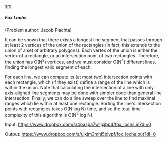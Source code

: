 [src](link.to/official-solution-page)

##### Fox Lochs

(Problem author: Jacob Plachta)

It can be shown that there exists a longest line segment that passes through at least 2 vertices of the union of the rectangles (in fact, this extends to the union of a set of arbitrary polygons). Each vertex of the union is either the vertex of a rectangle, or an intersection point of two rectangles. Therefore, the union has O(N<sup>2</sup>) vertices, and we must consider O(N<sup>4</sup>) different lines, finding the longest valid segment of each.

For each line, we can compute its (at most two) intersection points with each rectangle, which (if they exist) define a range of the line which is within the union. Note that calculating the intersection of a line with only axis-aligned line segments may be done with simpler code than general line intersection. Finally, we can do a line sweep over the line to find maximal ranges which lie within at least one rectangle. Sorting the line's intersection points with rectangles takes O(N log N) time, and so the total time complexity of this algorithm is O(N<sup>5</sup> log N).

Input: https://www.dropbox.com/s/4paspa7w1jxjbp4/fox_lochs.in?dl=0

Output: https://www.dropbox.com/s/ujkjm3mhl5blypf/fox_lochs.out?dl=0
